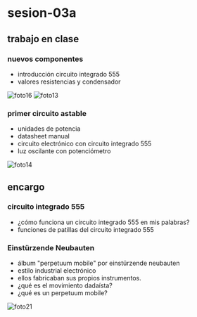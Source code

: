 # sesion-03a

## trabajo en clase

### nuevos componentes

- introducción circuito integrado 555
- valores resistencias y condensador

![foto16](https://github.com/user-attachments/assets/cbd7ad22-b71f-49bb-bbe2-a78ec235d99d)
![foto13](https://github.com/user-attachments/assets/683b5ac3-cfc1-47f6-85f5-2ec2db66e596)

### primer circuito astable

- unidades de potencia
- datasheet manual
- circuito electrónico con circuito integrado 555
- luz oscilante con potenciómetro

![foto14](https://github.com/user-attachments/assets/059aec7a-4a6e-46d0-bd3a-9eaa948c61f8)

## encargo

### circuito integrado 555

- ¿cómo funciona un circuito integrado 555 en mis palabras?
- funciones de patillas del circuito integrado 555

### Einstürzende Neubauten

- álbum "perpetuum mobile" por einstürzende neubauten
- estilo industrial electrónico
- ellos fabricaban sus propios instrumentos.
- ¿qué es el movimiento dadaísta?
- ¿qué es un perpetuum mobile?

![foto21](https://github.com/user-attachments/assets/dd6ac920-43b9-4f2b-a817-6fa0d4cd05b1)
